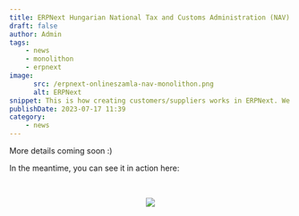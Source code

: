 ```yaml
---
title: ERPNext Hungarian National Tax and Customs Administration (NAV) Online Invoice Preview
draft: false
author: Admin
tags:
    - news
    - monolithon
    - erpnext
image:
      src: /erpnext-onlineszamla-nav-monolithon.png
      alt: ERPNext
snippet: This is how creating customers/suppliers works in ERPNext. We retrieve data from the Hungarian NAV online invoice system based on the VAT number. This forms the foundation of ERPNext Hungarian NAV compliant invoicing.
publishDate: 2023-07-17 11:39
category:
    - news
---
```


<p>More details coming soon :)</p><p>In the meantime, you can see it in action here:</p><p><br></p><p style="text-align: center;"><img src="/jFrMpG9.gif"></p>



